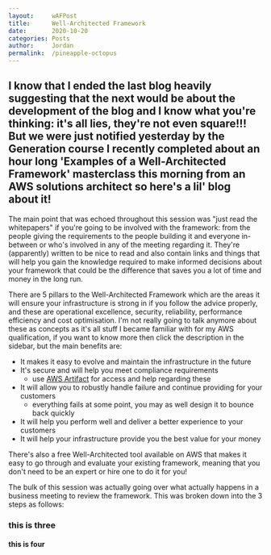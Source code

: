 ```yaml
---
layout: 	wAFPost
title:  	Well-Architected Framework
date:   	2020-10-20
categories: Posts
author: 	Jordan
permalink: 	/pineapple-octopus
---
```


## I know that I ended the last blog heavily suggesting that the next would be about the development of the blog and I know what you're thinking: it's all lies, they're not even square!!! But we were just notified yesterday by the Generation course I recently completed about an hour long 'Examples of a Well-Architected Framework' masterclass this morning from an AWS solutions architect so here's a lil' blog about it!

The main point that was echoed throughout this session was "just read the whitepapers" if you're going to be involved with the framework: from the people giving the requirements to the people building it and everyone in-between or who's involved in any of the meeting regarding it. They're (apparently) written to be nice to read and also contain links and things that will help you gain the knowledge required to make informed decisions about your framework that could be the difference that saves you a lot of time and money in the long run.

There are 5 pillars to the Well-Architected Framework which are the areas it will ensure your infrastructure is strong in if you follow the advice properly, and these are operational excellence, security, reliability, performance efficiency and cost optimisation. I'm not really going to talk anymore about these as concepts as it's all stuff I became familiar with for my AWS qualification, if you want to know more then click the description in the sidebar, but the main benefits are:

- It makes it easy to evolve and maintain the infrastructure in the future
- It's secure and will help you meet compliance requirements
  - use [AWS Artifact](https://aws.amazon.com/artifact/) for access and help regarding these
- It will allow you to robustly handle failure and continue providing for your customers
  - everything fails at some point, you may as well design it to bounce back quickly
- It will help you perform well and deliver a better experience to your customers
- It will help your infrastructure provide you the best value for your money

There's also a free Well-Architected tool available on AWS that makes it easy to go through and evaluate your existing framework, meaning that you don't need to be an expert or hire one to do it for you!

The bulk of this session was actually going over what actually happens in a business meeting to review the framework. This was broken down into the 3 steps as follows:

### this is three
#### this is four

